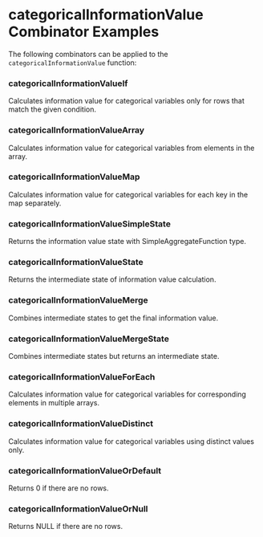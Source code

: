 # categoricalInformationValue Combinator Examples

The following combinators can be applied to the `categoricalInformationValue` function:

### categoricalInformationValueIf
Calculates information value for categorical variables only for rows that match the given condition.

### categoricalInformationValueArray
Calculates information value for categorical variables from elements in the array.

### categoricalInformationValueMap
Calculates information value for categorical variables for each key in the map separately.

### categoricalInformationValueSimpleState
Returns the information value state with SimpleAggregateFunction type.

### categoricalInformationValueState
Returns the intermediate state of information value calculation.

### categoricalInformationValueMerge
Combines intermediate states to get the final information value.

### categoricalInformationValueMergeState
Combines intermediate states but returns an intermediate state.

### categoricalInformationValueForEach
Calculates information value for categorical variables for corresponding elements in multiple arrays.

### categoricalInformationValueDistinct
Calculates information value for categorical variables using distinct values only.

### categoricalInformationValueOrDefault
Returns 0 if there are no rows.

### categoricalInformationValueOrNull
Returns NULL if there are no rows. 